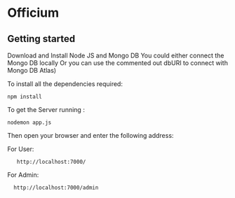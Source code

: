 # Officium

## Getting started

Download and Install Node JS and Mongo DB
You could either connect the Mongo DB locally Or you can use the commented out dbURI to connect with Mongo DB Atlas)


To install all the dependencies required:

```
npm install
```

To get the Server running :

```
nodemon app.js
```

Then open your browser and enter the following address:

 For User:

       http://localhost:7000/
    
For Admin:

      http://localhost:7000/admin
    
